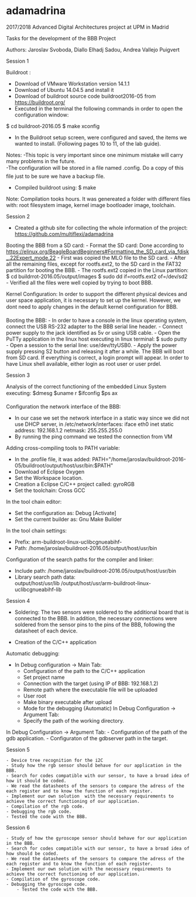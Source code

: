 # adamadrina
2017/2018 Advanced Digital Architectures project at UPM in Madrid

Tasks for the development of the BBB Project

Authors: Jaroslav Svoboda, Diallo Elhadj Sadou, Andrea Vallejo Puigvert


Session 1

Buildroot : 
- Download of VMware Workstation version 14.1.1
- Download of Ubuntu 14.04.5 and install it
- Download of buildroot source code buildroot2016-05 from https://buildroot.org/
- Executed in the terminal the following commands in order to open the configuration window: 

$ cd buildroot-2016.05
$ make xconfig

- In the Buildroot setup screen, were configured and saved, the items we wanted to install. (Following pages 10 to 11, of the lab guide). 

Notes:
	-This topic is very important since one minimum mistake will carry many problems in the future.  
	-The configuration will be stored in a file named .config. Do a copy of this file just to be sure we have a backup file.

- Compiled buildroot using: $ make 

Note: Compilation tooks hours. It was genereated a folder with different files with: root filesystem image, kernel image bootloader image, toolchain.


Session 2

- Created a github site for collecting the whole information of the project: https://github.com/multiflexi/adamadrina

Booting the BBB from a SD card:
	- Format the SD card: Done according to https://elinux.org/BeagleBoardBeginners#Formatting_the_SD_card_via_fdisk_.22Expert_mode.22
	- First was copied the MLO file to the SD card.
	- After all the remaining files, except for rootfs.ext2, to the SD card in the FAT32 partition for booting the BBB. 
	- The rootfs.ext2  copied in the Linux partition:
	$ cd buildrrot-2016.05/output/images
	$ sudo dd if=rootfs.ext2 of=/dev/sd<n>2
	- Verified all the files were well copied by trying to boot BBB. 

Kernel Configuration:
In order to support the different physical devices and user space application, it is necessary to set up the kernel. However, we dont need to apply 
changes in the default kernel configuration for BBB.

Booting the BBB:
	- In order to have a console in the linux operating system, connect the USB RS-232 adapter to the BBB serial line header. 
	- Connect power supply to the jack identified as 5v or using USB cable. 
	- Open the PuTTy application in the linux host executing in linux terminal: 
	  $ sudo putty
	- Open a session to the serial line: use/dev/ttyUSB0.
	- Apply the power supply pressing S2 button and releasing it after a while. 
The BBB will boot from SD card.  If everything is correct, a login prompt will appear. In order to have Linux shell available, either login as
root user or user prdel.


Session 3

Analysis of the correct functioning of the embedded Linux System executing:
$dmesg
$uname r
$ifconfig
$ps ax

Configuration the network interface of the BBB:
- In our case we set the network interface in a static way since we did not use DHCP server, in /etc/network/interfaces:
iface eth0 inet static
	address: 192.168.1.2
	netmask: 255.255.255.0
- By running the ping command we tested the connection from VM

Adding cross-compiling tools to PATH variable:
- In the .profile file, it was added: PATH="/home/jaroslav/buildroot-2016-05/buildroot/output/host/usr/bin:$PATH"
- Download of Eclipse Oxygen 
- Set the Workspace location.
- Creation a Eclipse C/C++ project called: gyroRGB
- Set the toolchain: Cross GCC

In the tool chain editor:
- Set the configuration as: Debug [Activate]
- Set the current builder as: Gnu Make Builder

In the tool chain settings:
- Prefix: arm-buildroot-linux-uclibcgnueabihf-
- Path: /home/jaroslav/buildroot-2016.05/output/host/usr/bin

Configuration of the search paths for the compiler and linker:
- Include path:  /home/jaroslav/buildroot-2016.05/output/host/usr/bin
- Library search path data:  
	output/host/usr/lib 
	/output/host/usr/arm-buildroot-linux-uclibcgnueabihf-lib


Session 4

- Soldering: The two sensors were soldered to the additional board that is connected to the BBB. In addition, the necessary connections 
were soldered from the sensor pins to the pins of the BBB, following the datasheet of each device.

- Creation of the C/C++ application

Automatic debugging:
- In Debug configuration -> Main Tab:
	- Configuration of the path to the C/C++ application
	- Set project name
	- Connection with the target (using IP of BBB: 192.168.1.2)
	- Remote path where the executable file will be uploaded
	- User root
	- Make binary executable after upload
	- Mode for the debugging (Automatic)
In Debug Configuration -> Argument Tab:
	- Specify the path of the working directory.

In Debug Configuration -> Argument Tab:
	- Configuration of the path of the gdb application. 
	- Configuraton of the gdbserver path in the target.


Session 5

	- Device tree recognition for the i2C
	- Study how the rgb sensor should behave for our application in the BBB.
	- Search for codes compatible with our sensor, to have a broad idea of how it should be coded.
	- We read the datasheets of the sensors to compare the adress of the each register and to know the function of each register.
	- Implement our own solution  with the necessary requirements to achieve the correct functioning of our application.
	- Compilation of the rgb code.
	- Debugging the rgb code. 
	- Tested the code with the BBB. 


Session 6

	- Study of how the gyroscope sensor should behave for our application in the BBB.
	- Search for codes compatible with our sensor, to have a broad idea of how should be coded.
	- We read the datasheets of the sensors to compare the adress of the each register and to know the function of each register.
	- Implement our own solution with the necessary requirements to achieve the correct functioning of our application.
	- Compilation of the gyroscope code.
	- Debugging the gyroscope code. 
       	- Tested the code with the BBB. 
